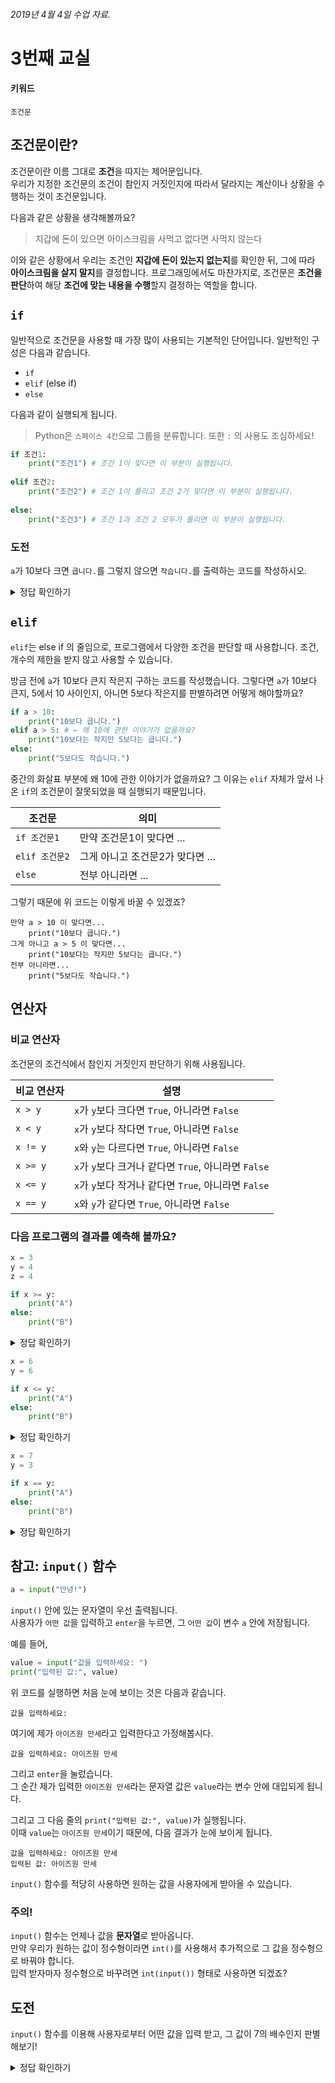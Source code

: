 ###### 2019년 4월 4일 수업 자료.

# 3번째 교실

#### 키워드
`조건문`

## 조건문이란?

조건문이란 이름 그대로 **조건**을 따지는 제어문입니다.  
우리가 지정한 조건문의 조건이 참인지 거짓인지에 따라서 달라지는 계산이나 상황을 수행하는 것이 조건문입니다.

다음과 같은 상황을 생각해볼까요?

> 지갑에 돈이 있으면 아이스크림을 사먹고 없다면 사먹지 않는다

이와 같은 상황에서 우리는 조건인 **지갑에 돈이 있는지 없는지**를 확인한 뒤, 그에 따라 **아이스크림을 살지 말지**를 결정합니다. 프로그래밍에서도 마찬가지로, 조건문은 **조건을 판단**하여 해당 **조건에 맞는 내용을 수행**할지 결정하는 역할을 합니다.

## `if`
일반적으로 조건문을 사용할 때 가장 많이 사용되는 기본적인 단어입니다. 일반적인 구성은 다음과 같습니다.  

* `if`
* `elif` (else if)
* `else`

다음과 같이 실행되게 됩니다.

> Python은 `스페이스 4칸`으로 그룹을 분류합니다. 또한 `:` 의 사용도 조심하세요!

```python
if 조건1:
    print("조건1") # 조건 1이 맞다면 이 부분이 실행됩니다.
    
elif 조건2:
    print("조건2") # 조건 1이 틀리고 조건 2가 맞다면 이 부분이 실행됩니다.
    
else:
    print("조건3") # 조건 1과 조건 2 모두가 틀리면 이 부분이 실행됩니다.
```

### 도전

`a`가 10보다 크면 `큽니다.`를 그렇지 않으면 `작습니다.`를 출력하는 코드를 작성하시오.


<details><summary>정답 확인하기</summary>
<p>

```python
a = 10 # 원하는대로 이 값을 바꿔보고, 여러번 실행해보세요!

if  a > 10:
    print("큽니다.")
else:
    print("작습니다.")
```
</p>
</details>

## `elif`

`elif`는 else if 의 줄임으로, 프로그램에서 다양한 조건을 판단할 때 사용합니다. 조건, 개수의 제한을 받지 않고 사용할 수 있습니다.

방금 전에 `a`가 10보다 큰지 작은지 구하는 코드를 작성했습니다. 그렇다면 `a`가 10보다 큰지, 5에서 10 사이인지, 아니면 5보다 작은지를 판별하려면 어떻게 해야할까요?

```python
if a > 10:
    print("10보다 큽니다.")
elif a > 5: # ← 왜 10에 관한 이야기가 없을까요?
    print("10보다는 작지만 5보다는 큽니다.")
else:
    print("5보다도 작습니다.")
```

중간의 화살표 부분에 왜 10에 관한 이야기가 없을까요? 그 이유는 `elif` 자체가 앞서 나온 `if`의 조건문이 잘못되었을 때 실행되기 때문입니다.


|조건문|의미|
|----|----|
|`if 조건문1`|만약 조건문1이 맞다면 ...|
|`elif 조건문2`|그게 아니고 조건문2가 맞다면 ...|
|`else`|전부 아니라면 ...|

그렇기 때문에 위 코드는 이렇게 바꿀 수 있겠죠?

```
만약 a > 10 이 맞다면...
    print("10보다 큽니다.")
그게 아니고 a > 5 이 맞다면...
    print("10보다는 작지만 5보다는 큽니다.")
전부 아니라면...
    print("5보다도 작습니다.")
```

## 연산자

### 비교 연산자

조건문의 조건식에서 참인지 거짓인지 판단하기 위해 사용됩니다.


|비교 연산자|설명|
|----|----|
|`x > y`|`x`가 `y`보다 크다면 `True`, 아니라면 `False`|
|`x < y`|`x`가 `y`보다 작다면 `True`, 아니라면 `False`|
|`x != y`|`x`와 `y`는 다르다면 `True`, 아니라면 `False`|
|`x >= y`|`x`가 `y`보다 크거나 같다면 `True`, 아니라면 `False`|
|`x <= y`|`x`가 `y`보다 작거나 같다면 `True`, 아니라면 `False`|
|`x == y`|`x`와 `y`가 같다면 `True`, 아니라면 `False`|



### 다음 프로그램의 결과를 예측해 볼까요?

```python
x = 3
y = 4
z = 4

if x >= y:
    print("A")
else:
    print("B")
```

<details><summary>정답 확인하기</summary>
<p>
`x`는 `y`와 크거나 같지 **않으므로** `B`가 출력됩니다.
</p>
</details>

```python
x = 6
y = 6

if x <= y:
    print("A")
else:
    print("B")
```

<details><summary>정답 확인하기</summary>
<p>
`x`는 `y`와 작거나 같으므로 `A`가 출력됩니다.
</p>
</details>


```python
x = 7
y = 3

if x == y:
    print("A")
else:
    print("B")
```

<details><summary>정답 확인하기</summary>
<p>
`x`와 `y`는 서로 값이 다르므로 `B`가 출력됩니다.
</p>
</details>


## 참고: `input()` 함수
```python
a = input("안녕!")
```
`input()` 안에 있는 문자열이 우선 출력됩니다.  
사용자가 `어떤 값`을 입력하고 `enter`을 누르면, 그 `어떤 값`이 변수 `a` 안에 저장됩니다.

예를 들어,

```python
value = input("값을 입력하세요: ")
print("입력된 값:", value)
```

위 코드를 실행하면 처음 눈에 보이는 것은 다음과 같습니다.

```console
값을 입력하세요:
```

여기에 제가 `아이즈원 만세`라고 입력한다고 가정해봅시다.

```console
값을 입력하세요: 아이즈원 만세
```

그리고 `enter`을 눌렀습니다.  
그 순간 제가 입력한 `아이즈원 만세`라는 문자열 값은 `value`라는 변수 안에 대입되게 됩니다.  

그리고 그 다음 줄의 `print("입력된 값:", value)`가 실행됩니다.  
이때 `value`는 `아이즈원 만세`이기 때문에, 다음 결과가 눈에 보이게 됩니다.

```console
값을 입력하세요: 아이즈원 만세
입력된 값: 아이즈원 만세
```

`input()` 함수를 적당히 사용하면 원하는 값을 사용자에게 받아올 수 있습니다.

### 주의!  
`input()` 함수는 언제나 값을 **문자열**로 받아옵니다.  
만약 우리가 원하는 값이 정수형이라면 `int()`를 사용해서 추가적으로 그 값을 정수형으로 바꿔야 합니다.  
입력 받자마자 정수형으로 바꾸려면 `int(input())` 형태로 사용하면 되겠죠?

## 도전

`input()` 함수를 이용해 사용자로부터 어떤 값을 입력 받고, 그 값이 7의 배수인지 판별해보기!

<details><summary>정답 확인하기</summary>
<p>

### 중요
* `%`가 나누기 연산자임을 기억하고 활용하기

### 정답
```python
value = int(input('숫자를 입력하세요: '))

if value % 7 == 0:
    print("7의 배수입니다")
elif:
    print("7의 배수가 아닙니다")
```
</p>
</details>